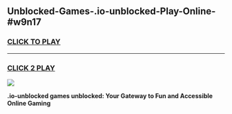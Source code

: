 
## Unblocked-Games-.io-unblocked-Play-Online-#w9n17
<h3>
<a href="https://premium.freeplayer.one?title=.io-unblocked&ref=27F">CLICK TO PLAY</a></h3>
<hr>

<h3>
<a href="https://premium.freeplayer.one?title=.io-unblocked&ref=27F">CLICK 2 PLAY</a>
  
</h3>

<a href="https://premium.freeplayer.one?title=.io-unblocked&ref=27F"><img src="https://clearcache.store/games.png"></a>


**.io-unblocked games unblocked: Your Gateway to Fun and Accessible Online Gaming**
